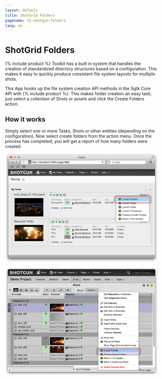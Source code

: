 ```yaml
---
layout: default
title: ShotGrid Folders
pagename: tk-shotgun-folders
lang: en
---
```


# ShotGrid Folders

{% include product %} Toolkit has a built in system that handles the creation of standardized directory structures based on a configuration. This makes it easy to quickly produce consistent file system layouts for multiple shots.

This App hooks up the file system creation API methods in the Sgtk Core API with {% include product %}. This makes folder creation an easy task; just select a collection of Shots or assets and click the Create Folders action. 

## How it works
Simply select one or more Tasks, Shots or other entities (depending on the configuration). Now select create folders from the action menu. Once the process has completed, you will get a report of how many folders were created.

![{% include product %} create folder 1](../images/apps/shotgun-folders-create_folders_1.png)

![{% include product %} create folder 2](../images/apps/shotgun-folders-create_folders_2.png) 


